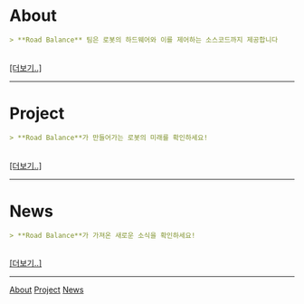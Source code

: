 
<body>

<h1> About </h1>

```markdown 
> **Road Balance** 팀은 로봇의 하드웨어와 이를 제어하는 소스코드까지 제공합니다

```
<br><a href="About.md" class="more">[더보기..]</a>

--------------------

<h1> Project </h1>

```markdown
> **Road Balance**가 만들어가는 로봇의 미래를 확인하세요!
```

<br><a href="project.md" class="more">[더보기..]</a>

--------------------

<h1> News </h1>

```markdown
> **Road Balance**가 가져온 새로운 소식을 확인하세요!
```

<br><a href="News.md" class="more">[더보기..]</a>

--------------------


<div class="sidenav">
    <a href= "About.md">About</a>
    <a href="Project.md">Project</a>
  <a href="News.md">News</a>
</div>

<link rel="stylesheet" href="sideBar.css" />

</body>
